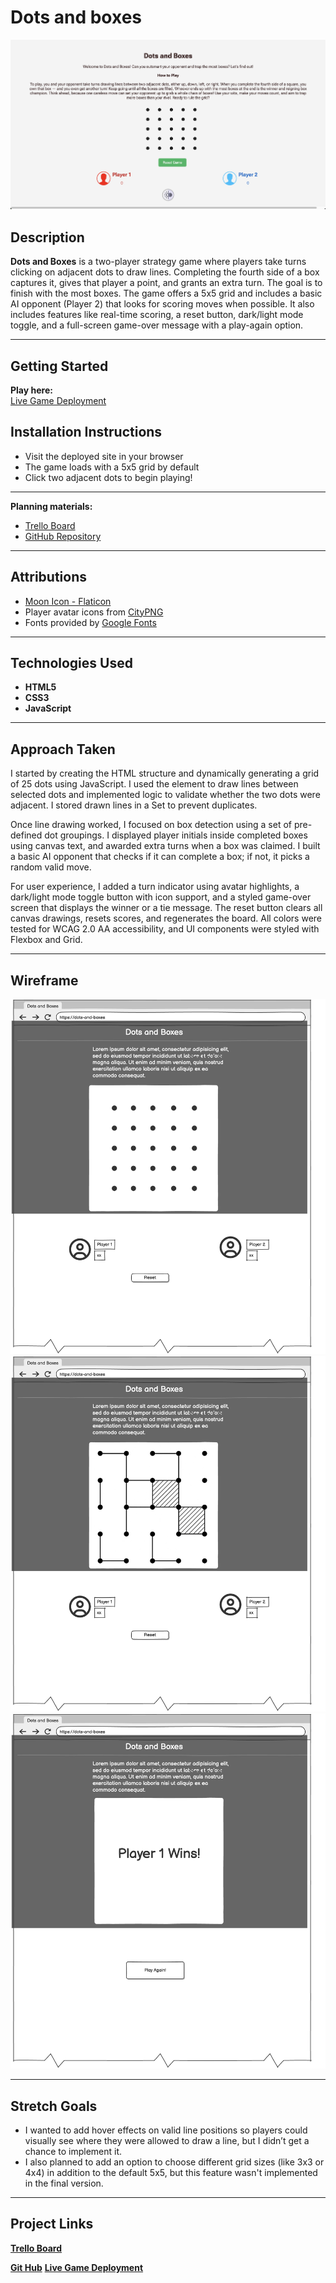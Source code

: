 # Dots and boxes

![Screenshot of Dots and Boxes](./assets/4.jpg)

## Description

**Dots and Boxes** is a two-player strategy game where players take turns clicking on adjacent dots to draw lines. Completing the fourth side of a box captures it, gives that player a point, and grants an extra turn. The goal is to finish with the most boxes. The game offers a 5x5 grid and includes a basic AI opponent (Player 2) that looks for scoring moves when possible. It also includes features like real-time scoring, a reset button, dark/light mode toggle, and a full-screen game-over message with a play-again option.

---

## Getting Started

**Play here:**  
[ Live Game Deployment](https://diana961216.github.io/Dots-and-Boxes/)

## Installation Instructions

- Visit the deployed site in your browser
- The game loads with a 5x5 grid by default
- Click two adjacent dots to begin playing!

---

**Planning materials:**

- [Trello Board](https://trello.com/b/5XCmM7b6/dots-and-boxes)
- [GitHub Repository](https://github.com/Diana961216/Dots-and-boxes-planning)

---

## Attributions

- [Moon Icon - Flaticon](https://www.flaticon.com/free-icons/dark-mode)
- Player avatar icons from [CityPNG](https://www.citypng.com/)
- Fonts provided by [Google Fonts](https://fonts.google.com/)

---

## Technologies Used

- **HTML5**
- **CSS3**
- **JavaScript**

---

## Approach Taken

I started by creating the HTML structure and dynamically generating a grid of 25 dots using JavaScript. I used the <canvas> element to draw lines between selected dots and implemented logic to validate whether the two dots were adjacent. I stored drawn lines in a Set to prevent duplicates.

Once line drawing worked, I focused on box detection using a set of pre-defined dot groupings. I displayed player initials inside completed boxes using canvas text, and awarded extra turns when a box was claimed. I built a basic AI opponent that checks if it can complete a box; if not, it picks a random valid move.

For user experience, I added a turn indicator using avatar highlights, a dark/light mode toggle button with icon support, and a styled game-over screen that displays the winner or a tie message. The reset button clears all canvas drawings, resets scores, and regenerates the board. All colors were tested for WCAG 2.0 AA accessibility, and UI components were styled with Flexbox and Grid.

---

## Wireframe

![Dots and Boxes Wireframe](./assets/1.png)
![Dots and Boxes Wireframe 2](./assets/2.png)
![Dots and Boxes Wireframe 3](./assets/3.png)

---

## Stretch Goals

- I wanted to add hover effects on valid line positions so players could visually see where they were allowed to draw a line, but I didn’t get a chance to implement it.
- I also planned to add an option to choose different grid sizes (like 3x3 or 4x4) in addition to the default 5x5, but this feature wasn't implemented in the final version.

---

## Project Links

**[Trello Board](https://trello.com/b/5XCmM7b6/dots-and-boxes)**

**[Git Hub](https://github.com/Diana961216/Dots-and-Boxes)**
**[ Live Game Deployment](https://diana961216.github.io/Dots-and-Boxes/)**
